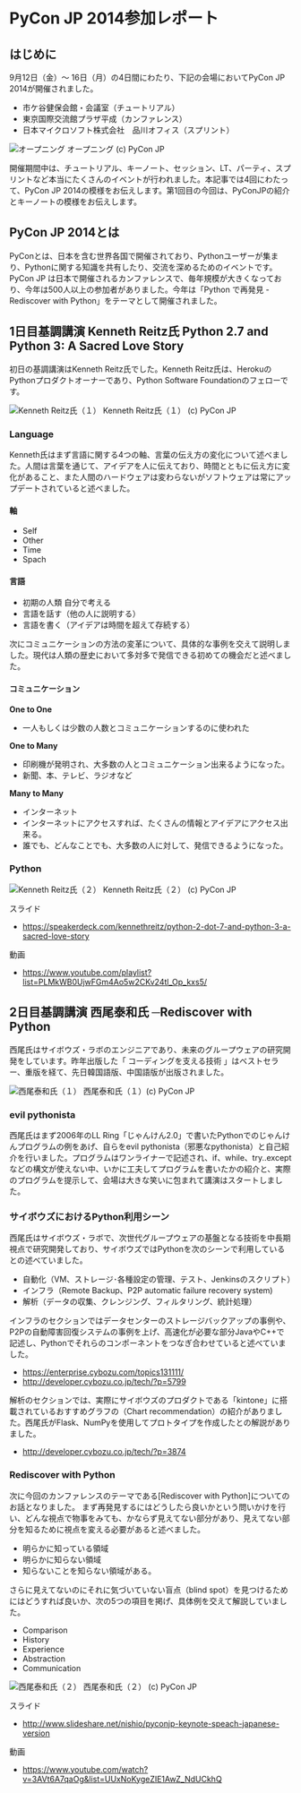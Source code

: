 # PyCon JP 2014参加レポート

## はじめに

9月12日（金）～ 16日（月）の4日間にわたり、下記の会場においてPyCon JP 2014が開催されました。

* 市ケ谷健保会館・会議室（チュートリアル）
* 東京国際交流館プラザ平成（カンファレンス）
* 日本マイクロソフト株式会社　品川オフィス（スプリント）

![オープニング](https://farm4.staticflickr.com/3865/15292487901_e6c44930a3_z.jpg)
オープニング (c) PyCon JP

開催期間中は、チュートリアル、キーノート、セッション、LT、パーティ、スプリントなど本当にたくさんのイベントが行われました。本記事では4回にわたって、PyCon JP 2014の模様をお伝えします。第1回目の今回は、PyConJPの紹介とキーノートの模様をお伝えします。

## PyCon JP 2014とは

PyConとは、日本を含む世界各国で開催されており、Pythonユーザーが集まり、Pythonに関する知識を共有したり、交流を深めるためのイベントです。PyCon JP は日本で開催されるカンファレンスで、毎年規模が大きくなっており、今年は500人以上の参加者がありました。今年は「Python で再発見 - Rediscover with Python」をテーマとして開催されました。

## 1日目基調講演 Kenneth Reitz氏 Python 2.7 and Python 3: A Sacred Love Story

初日の基調講演はKenneth Reitz氏でした。Kenneth Reitz氏は、HerokuのPythonプロダクトオーナーであり、Python Software Foundationのフェローです。

![Kenneth Reitz氏（１）](https://farm4.staticflickr.com/3869/15254824341_f80de5374b_z.jpg)
Kenneth Reitz氏（１） (c) PyCon JP

### Language

Kenneth氏はまず言語に関する4つの軸、言葉の伝え方の変化について述べました。人間は言葉を通じて、アイデアを人に伝えており、時間とともに伝え方に変化があること、また人間のハードウェアは変わらないがソフトウェアは常にアップデートされていると述べました。

#### 軸

* Self
* Other
* Time
* Spach

#### 言語

* 初期の人類 自分で考える
* 言語を話す（他の人に説明する）
* 言語を書く（アイデアは時間を超えて存続する）

次にコミュニケーションの方法の変革について、具体的な事例を交えて説明しました。現代は人類の歴史において多対多で発信できる初めての機会だと述べました。

#### コミュニケーション

**One to One**

* 一人もしくは少数の人数とコミュニケーションするのに使われた

**One to Many**

* 印刷機が発明され、大多数の人とコミュニケーション出来るようになった。
* 新聞、本、テレビ、ラジオなど

**Many to Many**

* インターネット
* インターネットにアクセスすれば、たくさんの情報とアイデアにアクセス出来る。
* 誰でも、どんなことでも、大多数の人に対して、発信できるようになった。

### Python



![Kenneth Reitz氏（２）](https://farm4.staticflickr.com/3908/15071365558_b62e1cabdb_z.jpg)
Kenneth Reitz氏（２） (c) PyCon JP


スライド

* https://speakerdeck.com/kennethreitz/python-2-dot-7-and-python-3-a-sacred-love-story

動画

* https://www.youtube.com/playlist?list=PLMkWB0UjwFGm4Ao5w2CKv24tl_Op_kxs5/


## 2日目基調講演 西尾泰和氏 ─Rediscover with Python

西尾氏はサイボウズ・ラボのエンジニアであり、未来のグループウェアの研究開発をしています。昨年出版した「 コーディングを支える技術 」はベストセラー、重版を経て、先日韓国語版、中国語版が出版されました。

![西尾泰和氏（１）](https://farm6.staticflickr.com/5569/15071276549_bb33abf9dc_z.jpg)
西尾泰和氏（１）(c) PyCon JP


### evil pythonista

西尾氏はまず2006年のLL Ring「じゃんけん2.0」で書いたPythonでのじゃんけんプログラムの例をあげ、自らをevil pythonista（邪悪なpythonista）と自己紹介を行いました。プログラムはワンライナーで記述され、if、while、try..exceptなどの構文が使えない中、いかに工夫してプログラムを書いたかの紹介と、実際のプログラムを提示して、会場は大きな笑いに包まれて講演はスタートしました。

### サイボウズにおけるPython利用シーン

西尾氏はサイボウズ・ラボで、次世代グループウェアの基盤となる技術を中長期視点で研究開発しており、サイボウズではPythonを次のシーンで利用しているとの述べていました。

* 自動化（VM、ストレージ･各種設定の管理、テスト、Jenkinsのスクリプト）
* インフラ（Remote Backup、P2P automatic failure recovery system)
* 解析（データの収集、クレンジング、フィルタリング、統計処理）

インフラのセクションではデータセンターのストレージバックアップの事例や、P2Pの自動障害回復システムの事例を上げ、高速化が必要な部分JavaやC++で記述し、Pythonでそれらのコンポーネントをつなぎ合わせていると述べていました。

* https://enterprise.cybozu.com/topics131111/
* http://developer.cybozu.co.jp/tech/?p=5799

解析のセクションでは、実際にサイボウズのプロダクトである「kintone」に搭載されているおすすめグラフの（Chart recommendation）の紹介がありました。西尾氏がFlask、NumPyを使用してプロトタイプを作成したとの解説がありました。

* http://developer.cybozu.co.jp/tech/?p=3874

### Rediscover with Python

次に今回のカンファレンスのテーマである[Rediscover with Python]についてのお話となりました。
まず再発見するにはどうしたら良いかという問いかけを行い、どんな視点で物事をみても、かならず見えてない部分があり、見えてない部分を知るために視点を変える必要があると述べました。

* 明らかに知っている領域
* 明らかに知らない領域
* 知らないことを知らない領域がある。

さらに見えてないのにそれに気づいていない盲点（blind spot）を見つけるためにはどうすれば良いか、次の5つの項目を掲げ、具体例を交えて解説していました。

* Comparison
* History
* Experience
* Abstraction
* Communication


![西尾泰和氏（２）](https://farm4.staticflickr.com/3901/15273959086_f71d9fec25_z.jpg)
西尾泰和氏（２） (c) PyCon JP

スライド
* http://www.slideshare.net/nishio/pyconjp-keynote-speach-japanese-version

動画
* https://www.youtube.com/watch?v=3AVt6A7qaOg&list=UUxNoKygeZIE1AwZ_NdUCkhQ







